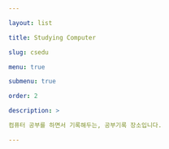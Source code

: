 ```yaml
---

layout: list

title: Studying Computer

slug: csedu

menu: true

submenu: true

order: 2

description: >

컴퓨터 공부를 하면서 기록해두는, 공부기록 장소입니다.

---
```

